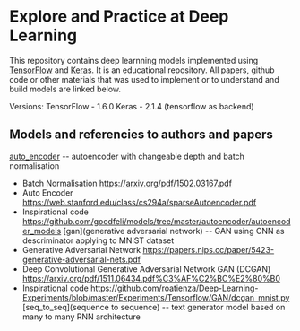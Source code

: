 # Explore and Practice at Deep Learning

This repository contains deep learnning models implemented using [TensorFlow](https://tensorflow.org) and [Keras](https://keras.io/).
It is an educational repository. All papers, github code or other materials that was used to implement or to understand and build models are linked below.

Versions:
TensorFlow - 1.6.0
Keras - 2.1.4 (tensorflow as backend)

## Models and referencies to authors and papers
[auto_encoder](autoencoder) -- autoencoder with changeable depth and batch normalisation
- Batch Normalisation https://arxiv.org/pdf/1502.03167.pdf
- Auto Encoder https://web.stanford.edu/class/cs294a/sparseAutoencoder.pdf
- Inspirational code https://github.com/goodfeli/models/tree/master/autoencoder/autoencoder_models
[gan](generative adversarial network) -- GAN using CNN as descriminator applying to MNIST dataset
- Generative Adversarial Network https://papers.nips.cc/paper/5423-generative-adversarial-nets.pdf
- Deep Convolutional Generative Adversarial Network GAN (DCGAN) https://arxiv.org/pdf/1511.06434.pdf%C3%AF%C2%BC%E2%80%B0
- Inspirational code https://github.com/roatienza/Deep-Learning-Experiments/blob/master/Experiments/Tensorflow/GAN/dcgan_mnist.py
[seq_to_seq](sequence to sequence) -- text generator model based on many to many RNN architecture
